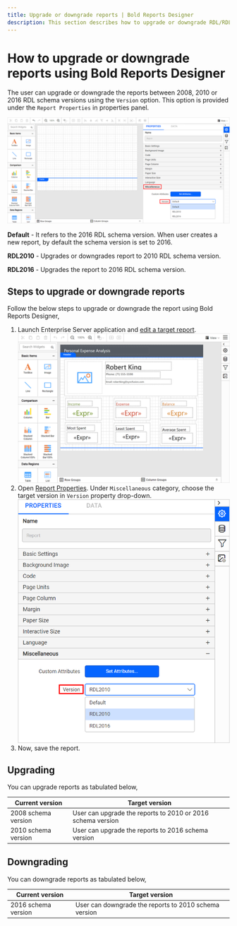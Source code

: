 ```yaml
---
title: Upgrade or downgrade reports | Bold Reports Designer
description: This section describes how to upgrade or downgrade RDL/RDLC reports to different RDL schema version using Bold Reports Designer.
---
```


# How to upgrade or downgrade reports using Bold Reports Designer

The user can upgrade or downgrade the reports between 2008, 2010 or 2016 RDL schema versions using the `Version` option. This option is provided under the `Report Properties` in properties panel.

![Version option](/static/assets/on-premise/images/report-designer/how-to/upgrade-or-downgrade-reports/version-option.png)

**Default** - It refers to the 2016 RDL schema version. When user creates a new report, by default the schema version is set to 2016.

**RDL2010** - Upgrades or downgrades report to 2010 RDL schema version.

**RDL2016** - Upgrades the report to 2016 RDL schema version.

## Steps to upgrade or downgrade reports

Follow the below steps to upgrade or downgrade the report using Bold Reports Designer,

1. Launch Enterprise Server application and [edit a target report](./../../../manage-content/reports/edit-report/).
![Open report](/static/assets/on-premise/images/report-designer/how-to/upgrade-or-downgrade-reports/open-report.png)
2. Open [Report Properties](./../../compose-report/report-properties/). Under `Miscellaneous` category, choose the target version in `Version` property drop-down.
![Choose version](/static/assets/on-premise/images/report-designer/how-to/upgrade-or-downgrade-reports/choose-version.png)
3. Now, save the report.

## Upgrading

You can upgrade reports as tabulated below,

|Current version | Target version |
|----------------|----------------|
| 2008 schema version | User can upgrade the reports to 2010 or 2016 schema version |
| 2010 schema version | User can upgrade the reports to 2016 schema version |

## Downgrading

You can downgrade reports as tabulated below,

|Current version | Target version |
|----------------|----------------|
| 2016 schema version | User can downgrade the reports to 2010 schema version |
